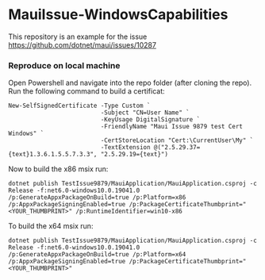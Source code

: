 # MauiIssue-WindowsCapabilities
This repository is an example for the issue https://github.com/dotnet/maui/issues/10287

### Reproduce on local machine

Open Powershell and navigate into the repo folder (after cloning the repo). Run the following command to build a certificat:
```
New-SelfSignedCertificate -Type Custom `
                          -Subject "CN=User Name" `
                          -KeyUsage DigitalSignature `
                          -FriendlyName "Maui Issue 9879 test Cert Windows" `
                          -CertStoreLocation "Cert:\CurrentUser\My" `
                          -TextExtension @("2.5.29.37={text}1.3.6.1.5.5.7.3.3", "2.5.29.19={text}")
```
Now to build the x86 msix run:
```
dotnet publish TestIssue9879/MauiApplication/MauiApplication.csproj -c Release -f:net6.0-windows10.0.19041.0 /p:GenerateAppxPackageOnBuild=true /p:Platform=x86 /p:AppxPackageSigningEnabled=true /p:PackageCertificateThumbprint="<YOUR_THUMBPRINT>" /p:RuntimeIdentifier=win10-x86
```

To build the x64 msix run:
```
dotnet publish TestIssue9879/MauiApplication/MauiApplication.csproj -c Release -f:net6.0-windows10.0.19041.0 /p:GenerateAppxPackageOnBuild=true /p:Platform=x64 /p:AppxPackageSigningEnabled=true /p:PackageCertificateThumbprint="<YOUR_THUMBPRINT>"
```
